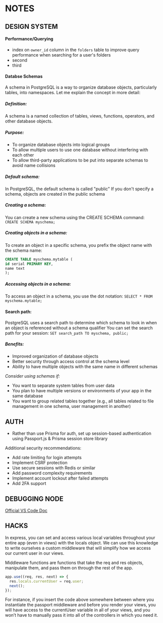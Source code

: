 # NOTES

## DESIGN SYSTEM

#### Performance/Querying

- index on `owner_id` column in the `folders` table to improve query performance when searching for a user's folders
- second
- third

#### Databse Schemas

A schema in PostgreSQL is a way to organize database objects, particularly tables, into namespaces. Let me explain the concept in more detail:

##### Definition:

A schema is a named collection of tables, views, functions, operators, and other database objects.

##### Purpose:

- To organize database objects into logical groups
- To allow multiple users to use one database without interfering with each other
- To allow third-party applications to be put into separate schemas to avoid name collisions

##### Default schema:

In PostgreSQL, the default schema is called "public"
If you don't specify a schema, objects are created in the public schema

##### Creating a schema:

You can create a new schema using the CREATE SCHEMA command:
`CREATE SCHEMA myschema;`

##### Creating objects in a schema:

To create an object in a specific schema, you prefix the object name with the schema name:

```sql
CREATE TABLE myschema.mytable (
id serial PRIMARY KEY,
name text
);
```

##### Accessing objects in a schema:

To access an object in a schema, you use the dot notation:
`SELECT * FROM myschema.mytable;`

#### Search path:

PostgreSQL uses a search path to determine which schema to look in when an object is referenced without a schema qualifier
You can set the search path for your session:
`SET search_path TO myschema, public;`

##### Benefits:

- Improved organization of database objects
- Better security through access control at the schema level
- Ability to have multiple objects with the same name in different schemas

_Consider using schemas if:_

- You want to separate system tables from user data
- You plan to have multiple versions or environments of your app in the same database
- You want to group related tables together (e.g., all tables related to file management in one schema, user management in another)

## AUTH

- Rather than use Prisma for auth, set up session-based authentication using Passport.js & Prisma session store library

Additional security recommendations:

- Add rate limiting for login attempts
- Implement CSRF protection
- Use secure sessions with Redis or similar
- Add password complexity requirements
- Implement account lockout after failed attempts
- Add 2FA support

## DEBUGGING NODE

[Official VS Code Doc](https://code.visualstudio.com/docs/nodejs/nodejs-debugging)

## HACKS

In express, you can set and access various local variables throughout your entire app (even in views) with the locals object.
We can use this knowledge to write ourselves a custom middleware that will simplify how we access our current user in our views.

Middleware functions are functions that take the req and res objects, manipulate them, and pass them on through the rest of the app.

```javascript
app.use((req, res, next) => {
  res.locals.currentUser = req.user;
  next();
});
```

For instance, if you insert the code above somewhere between where you instantiate the passport middleware and before you render your views,
you will have access to the currentUser variable in all of your views, and you won’t have to manually pass it into all of the controllers in which you need it.
